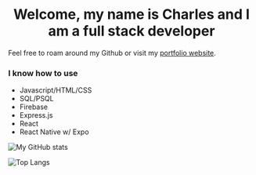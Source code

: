 
# <div align = 'center'>Welcome, my name is Charles and I am a full stack developer</div>

Feel free to roam around my Github or visit my [portfolio website](https://636391bb0eba095ab6a52a9c--portfoliocpark.netlify.app/).

### I know how to use
- Javascript/HTML/CSS
- SQL/PSQL
- Firebase
- Express.js
- React
- React Native w/ Expo

![My GitHub stats](https://github-readme-stats.vercel.app/api?username=charlieboyee&count_private=true&theme=radical&show_icons=true)

![Top Langs](https://github-readme-stats.vercel.app/api/top-langs/?username=charlieboyee&theme=radical)
